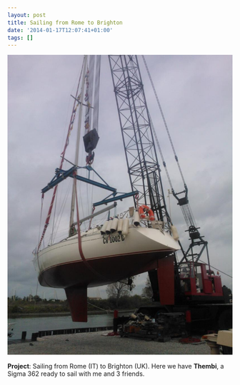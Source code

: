```yaml
---
layout: post
title: Sailing from Rome to Brighton
date: '2014-01-17T12:07:41+01:00'
tags: []
---
```

![Sailing from Rome to Brighton](/files/tumblr_mzjlksG41Q1tq106bo1_1280.jpg)

**Project**: Sailing from Rome (IT) to Brighton (UK).
Here we have **Thembi**, a Sigma 362 ready to sail with me and 3 friends.
